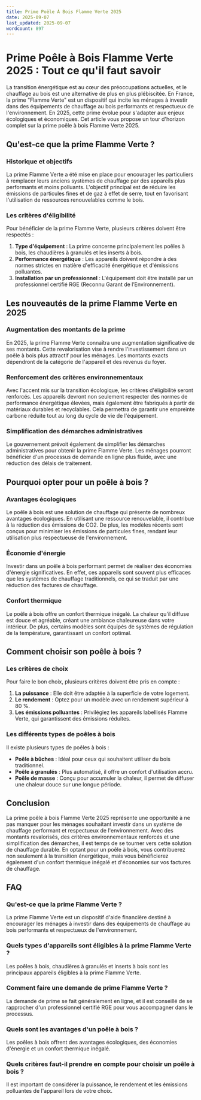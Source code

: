 ```yaml
---
title: Prime Poêle À Bois Flamme Verte 2025
date: 2025-09-07
last_updated: 2025-09-07
wordcount: 897
---
```


# Prime Poêle à Bois Flamme Verte 2025 : Tout ce qu'il faut savoir

La transition énergétique est au cœur des préoccupations actuelles, et le chauffage au bois est une alternative de plus en plus plébiscitée. En France, la prime "Flamme Verte" est un dispositif qui incite les ménages à investir dans des équipements de chauffage au bois performants et respectueux de l'environnement. En 2025, cette prime évolue pour s'adapter aux enjeux écologiques et économiques. Cet article vous propose un tour d'horizon complet sur la prime poêle à bois Flamme Verte 2025.

## Qu'est-ce que la prime Flamme Verte ?

### Historique et objectifs

La prime Flamme Verte a été mise en place pour encourager les particuliers à remplacer leurs anciens systèmes de chauffage par des appareils plus performants et moins polluants. L'objectif principal est de réduire les émissions de particules fines et de gaz à effet de serre, tout en favorisant l'utilisation de ressources renouvelables comme le bois.

### Les critères d'éligibilité

Pour bénéficier de la prime Flamme Verte, plusieurs critères doivent être respectés :

1. **Type d'équipement** : La prime concerne principalement les poêles à bois, les chaudières à granulés et les inserts à bois.
2. **Performance énergétique** : Les appareils doivent répondre à des normes strictes en matière d'efficacité énergétique et d'émissions polluantes.
3. **Installation par un professionnel** : L'équipement doit être installé par un professionnel certifié RGE (Reconnu Garant de l’Environnement).

## Les nouveautés de la prime Flamme Verte en 2025

### Augmentation des montants de la prime

En 2025, la prime Flamme Verte connaîtra une augmentation significative de ses montants. Cette revalorisation vise à rendre l'investissement dans un poêle à bois plus attractif pour les ménages. Les montants exacts dépendront de la catégorie de l'appareil et des revenus du foyer.

### Renforcement des critères environnementaux

Avec l'accent mis sur la transition écologique, les critères d'éligibilité seront renforcés. Les appareils devront non seulement respecter des normes de performance énergétique élevées, mais également être fabriqués à partir de matériaux durables et recyclables. Cela permettra de garantir une empreinte carbone réduite tout au long du cycle de vie de l'équipement.

### Simplification des démarches administratives

Le gouvernement prévoit également de simplifier les démarches administratives pour obtenir la prime Flamme Verte. Les ménages pourront bénéficier d'un processus de demande en ligne plus fluide, avec une réduction des délais de traitement.

## Pourquoi opter pour un poêle à bois ?

### Avantages écologiques

Le poêle à bois est une solution de chauffage qui présente de nombreux avantages écologiques. En utilisant une ressource renouvelable, il contribue à la réduction des émissions de CO2. De plus, les modèles récents sont conçus pour minimiser les émissions de particules fines, rendant leur utilisation plus respectueuse de l'environnement.

### Économie d'énergie

Investir dans un poêle à bois performant permet de réaliser des économies d'énergie significatives. En effet, ces appareils sont souvent plus efficaces que les systèmes de chauffage traditionnels, ce qui se traduit par une réduction des factures de chauffage.

### Confort thermique

Le poêle à bois offre un confort thermique inégalé. La chaleur qu'il diffuse est douce et agréable, créant une ambiance chaleureuse dans votre intérieur. De plus, certains modèles sont équipés de systèmes de régulation de la température, garantissant un confort optimal.

## Comment choisir son poêle à bois ?

### Les critères de choix

Pour faire le bon choix, plusieurs critères doivent être pris en compte :

1. **La puissance** : Elle doit être adaptée à la superficie de votre logement.
2. **Le rendement** : Optez pour un modèle avec un rendement supérieur à 80 %.
3. **Les émissions polluantes** : Privilégiez les appareils labellisés Flamme Verte, qui garantissent des émissions réduites.

### Les différents types de poêles à bois

Il existe plusieurs types de poêles à bois :

- **Poêle à bûches** : Idéal pour ceux qui souhaitent utiliser du bois traditionnel.
- **Poêle à granulés** : Plus automatisé, il offre un confort d'utilisation accru.
- **Poêle de masse** : Conçu pour accumuler la chaleur, il permet de diffuser une chaleur douce sur une longue période.

## Conclusion

La prime poêle à bois Flamme Verte 2025 représente une opportunité à ne pas manquer pour les ménages souhaitant investir dans un système de chauffage performant et respectueux de l'environnement. Avec des montants revalorisés, des critères environnementaux renforcés et une simplification des démarches, il est temps de se tourner vers cette solution de chauffage durable. En optant pour un poêle à bois, vous contribuerez non seulement à la transition énergétique, mais vous bénéficierez également d'un confort thermique inégalé et d'économies sur vos factures de chauffage.

## FAQ

### Qu'est-ce que la prime Flamme Verte ?

La prime Flamme Verte est un dispositif d'aide financière destiné à encourager les ménages à investir dans des équipements de chauffage au bois performants et respectueux de l'environnement.

### Quels types d'appareils sont éligibles à la prime Flamme Verte ?

Les poêles à bois, chaudières à granulés et inserts à bois sont les principaux appareils éligibles à la prime Flamme Verte.

### Comment faire une demande de prime Flamme Verte ?

La demande de prime se fait généralement en ligne, et il est conseillé de se rapprocher d'un professionnel certifié RGE pour vous accompagner dans le processus.

### Quels sont les avantages d'un poêle à bois ?

Les poêles à bois offrent des avantages écologiques, des économies d'énergie et un confort thermique inégalé.

### Quels critères faut-il prendre en compte pour choisir un poêle à bois ?

Il est important de considérer la puissance, le rendement et les émissions polluantes de l'appareil lors de votre choix.